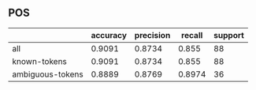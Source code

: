 
## POS

|                  | accuracy | precision | recall | support |
|------------------|----------|-----------|--------|---------|
| all              | 0.9091   | 0.8734    | 0.855  | 88      |
| known-tokens     | 0.9091   | 0.8734    | 0.855  | 88      |
| ambiguous-tokens | 0.8889   | 0.8769    | 0.8974 | 36      |

